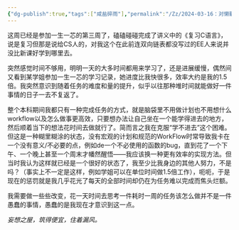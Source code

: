 ```yaml
---
{"dg-publish":true,"tags":["咸盐碎雨"],"permalink":"/Zz/2024-03-16：对懒散者的最大惩罚/","dgPassFrontmatter":true}
---
```


这周已经是参加一生一芯的第三周了，磕磕碰碰完成了讲义中的《复习C语言》，说是复习但那是说给CS人的，对我这个在此前连双向链表都没写过的EE人来说并没比新课好学到哪里去。

突然感觉时间不够用，明明一天的大多时间都用来学习了，还是进展缓慢，偶然间又看到某学姐参加一生一芯的学习记录，她进度比我快很多，效率大约是我的1.5倍。我突然意识到随着任务的难度和量的提升，似乎以往那种堆时间就能做好一件事情的日子一去不复返了。

整个本科期间我都只有一种完成任务的方式，就是脑袋里不用做计划也不用想什么workflow以及怎么做事更高效，只要想办法让自己坐在一个能学得进去的地方，然后顺着当下的想法花时间去做就行了。简而言之我在克服“学不进去”这个困难。但这是一种糊里糊涂的状态，没有宏观的计划和规范的WorkFlow时常导致我卡在一个没有意义/不必要的点，例如de一个不必使用的函数的bug，直到花了一个下午、一个晚上甚至一个周末才幡然醒悟——我应该换一种更有效率的实现方法。但当时我认为这样就已经是一个很好的状态了，我至少比我身边的其他人努力，不是吗？（事实上不一定是这样，例如学姐可以在单位时间做1.5倍工作），呃呃，于是现在的惩罚就是我几乎花光了每天的全部时间却仍在为任务难以完成而焦头烂额。

我需要做一些些改变，花一天时间去思考一件耗时一周的任务该怎么做并不是一件愚蠢的事情，愚蠢的是我现在才意识到这一点。

*妄想之屋，筑得便宜，住着漏风。*


